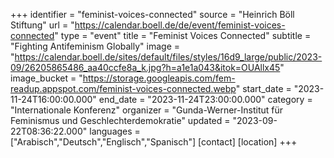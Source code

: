 +++
identifier = "feminist-voices-connected"
source = "Heinrich Böll Stiftung"
url = "https://calendar.boell.de/de/event/feminist-voices-connected"
type = "event"
title = "Feminist Voices Connected"
subtitle = "Fighting Antifeminism Globally"
image = "https://calendar.boell.de/sites/default/files/styles/16d9_large/public/2023-09/26205865486_aa40ccfe8a_k.jpg?h=a1e1a043&itok=OUAllx45"
image_bucket = "https://storage.googleapis.com/fem-readup.appspot.com/feminist-voices-connected.webp"
start_date = "2023-11-24T16:00:00.000"
end_date = "2023-11-24T23:00:00.000"
category = "Internationale Konferenz"
organizer = "Gunda-Werner-Institut für Feminismus und Geschlechterdemokratie"
updated = "2023-09-22T08:36:22.000"
languages = ["Arabisch","Deutsch","Englisch","Spanisch"]
[contact]
[location]
+++